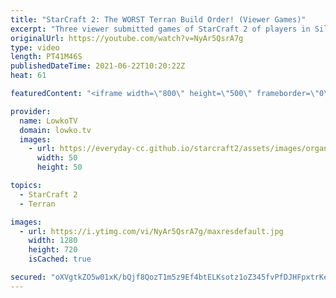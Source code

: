 ```yaml
---
title: "StarCraft 2: The WORST Terran Build Order! (Viewer Games)"
excerpt: "Three viewer submitted games of StarCraft 2 of players in Silver, Gold and Platinum League. Very fun (but very cringy) viewer submitted games.  If you want me to cast your game next, you can submitted your replay to replays@lowko.tv.   Support my work on Patreon: http://www.patreon.com/lowkotv Become"
originalUrl: https://youtube.com/watch?v=NyAr5QsrA7g
type: video
length: PT41M46S
publishedDateTime: 2021-06-22T10:20:22Z
heat: 61

featuredContent: "<iframe width=\"800\" height=\"500\" frameborder=\"0\" src=\"https://www.youtube.com/embed/NyAr5QsrA7g\" allow=\"accelerometer; autoplay; encrypted-media; gyroscope; picture-in-picture\" allowfullscreen></iframe>"

provider:
  name: LowkoTV
  domain: lowko.tv
  images:
    - url: https://everyday-cc.github.io/starcraft2/assets/images/organizations/lowko.tv-50x50.jpg
      width: 50
      height: 50

topics:
  - StarCraft 2
  - Terran

images:
  - url: https://i.ytimg.com/vi/NyAr5QsrA7g/maxresdefault.jpg
    width: 1280
    height: 720
    isCached: true

secured: "oXVgtkZO5w01xK/bQjf8QozT1m5z9Ef4btELKsotz1oZ345fvPfDJHFpxtrKeJzfej3TQxn8/X5OufkpV9fduYUdPHnJloI4Hjh6lAj/m3EJZWQY2YjFctdS4e3h/RHwLCKQCwdOmYkcVRhDX4iI0c2ooCXTaEc2cVLLyRY+cUlRw90h28OCE0qvdAoBbrOdUKg7/1xC0ZL8DRDSc8Ut4VyVRskF27SCqOSK2SE1zmu/LppQaamSdFCJsg3M5ZS89TIxhXVXcKtW6iuQzuTN54fAbt+dlWN5UFuXLCD1DD+QSd4jdZrsCB+FptAM24UpzZuxQ+1EeDO5Ra6MFsat1z5Y6BIAKjp7IrvEaE/4HyGLzjqzjgNyr5/R7uIXeutoCpf1BaoB53EnhDg+RLsgKTgKhHcoPJ+cq3S38E45lhJ/HPFncmZ2qwbPrjc5ZcbZ;kzClQPrAuSPiDr5lqgeQww=="
---
```


